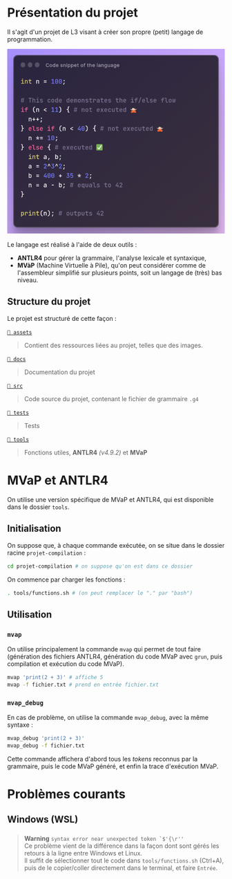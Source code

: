 # Présentation du projet
Il s'agit d'un projet de L3 visant à créer son propre (petit) langage de programmation.

![Extrait de code](
  assets/img/example-code.png
  "Exemple de code avec le langage créé"
)

Le langage est réalisé à l'aide de deux outils :
- **ANTLR4** pour gérer la grammaire, l'analyse lexicale et syntaxique,
- **MVàP** (Machine Virtuelle à Pile), qu'on peut considérer comme de l'assembleur simplifié sur plusieurs points, soit un langage de (très) bas niveau.

## Structure du projet

Le projet est structuré de cette façon :

[`📂 assets`](assets)
> Contient des ressources liées au projet, telles que des images.

[`📂 docs`](docs)  
> Documentation du projet

[`📂 src`](src)    
> Code source du projet, contenant le fichier de grammaire `.g4`

[`📂 tests`](tests)    
> Tests

[`📂 tools`](tools)    
> Fonctions utiles, **ANTLR4** _(v4.9.2)_ et **MVaP**

# MVaP et ANTLR4
On utilise une version spécifique de MVaP et ANTLR4, qui est disponible dans le dossier `tools`.


## Initialisation
On suppose que, à chaque commande exécutée, on se situe dans le dossier racine `projet-compilation` : 
```bash
cd projet-compilation # on suppose qu'on est dans ce dossier
```

On commence par charger les fonctions :
```bash
. tools/functions.sh # (on peut remplacer le "." par "bash")
```

## Utilisation
### `mvap`
On utilise principalement la commande `mvap` qui permet de tout faire (génération des fichiers ANTLR4, génération du code MVaP avec `grun`, puis compilation et exécution du code MVaP).
```bash
mvap 'print(2 + 3)' # affiche 5
mvap -f fichier.txt # prend en entrée fichier.txt
```

### `mvap_debug`
En cas de problème, on utilise la commande `mvap_debug`, avec la même syntaxe :
```bash
mvap_debug 'print(2 + 3)'
mvap_debug -f fichier.txt
```

Cette commande affichera d'abord tous les *tokens* reconnus par la grammaire, puis le code MVaP généré, et enfin la trace d'exécution MVaP.

# Problèmes courants
## Windows (WSL)
### 

> **Warning**
> ``syntax error near unexpected token `$'{\r''``  
> Ce problème vient de la différence dans la façon dont sont gérés les retours à la ligne entre Windows et Linux.  
> Il suffit de sélectionner tout le code dans `tools/functions.sh` (Ctrl+A), puis de le copier/coller directement dans le terminal, et faire `Entrée`.


